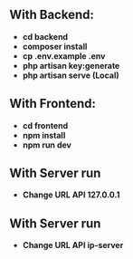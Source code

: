 ## With Backend:
- **cd backend**
- **composer install**
- **cp .env.example .env**
- **php artisan key:generate**
- **php artisan serve (Local)**

## With Frontend:
- **cd frontend**
- **npm install**
- **npm run dev**

## With Server run
- **Change URL API 127.0.0.1**

## With Server run
- **Change URL API ip-server**
